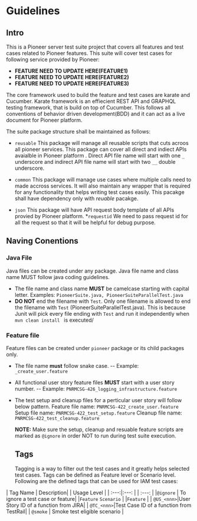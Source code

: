 # Guidelines
## Intro
This is a Pioneer server test suite project that covers all features and test cases related to Pioneer features.
This suite will cover test cases for following service provided by Pioneer:
 - **FEATURE NEED TO UPDATE HERE(FEATURE1)**
 - **FEATURE NEED TO UPDATE HERE(FEATURE2)**
 - **FEATURE NEED TO UPDATE HERE(FEATURE3)**

The core framework used to build the feature and test cases are karate and Cucumber.
Karate framework is an effiecient REST API and GRAPHQL testing framework, that is build on top of Cucumber.
This follows all conventions of behavior driven development(BDD) and it can act as a live document for Pioneer platform.

The suite package structure shall be maintained as follows:
* `reusable`
This package will manage all reusable scripts that cuts acroos all pioneer services. This package can cover all direct and indiect APIs avaialble in Pioneer platform . Direct API file name will start with one `_` underscore and indirect API file name will start with two `__` double underscore.
* `common`
This package will manage use cases where multiple calls need to made accross services.
It will also maintain any wrapper that is required for any functionality that helps writing test cases easily. This pacakge shall have dependency only with _reuable_ pacakge.

* `json` 
This package will have API request body template of all APIs provied by Pioneer platform.
*`requestid`
We need to pass request id for all the request so that it will be helpful for debug purpose.

## Naving Conentions
### Java File
Java files can be created under any package. Java file name and class name MUST follow java coding guidelines.
- The file name and class name **MUST** be camelcase starting with capital letter.
    Examples: `PioneerSuite.java, PioneerSuiteParallelTest.java`
- **DO NOT** end the filename with `Test`. Only one filename is allowed to end the filename with `Test` (PioneerSuiteParallelTest.java). This is because Junit will pick every file ending with `Test` and run it independently when `mvn clean install ` is executed/ 
### Feature file 
Feature files can be created under `pioneer` package or its child packages only.
- The file name **must** follow snake case.
    -- Example: `_create_user.feature`
- All functional user story feature files **MUST** start with a user story number.
    -- Example: `PNRMCSG-426_logging_infrastructure.feature`
- The test setup and cleanup files for a perticular user story will follow below pattern.
    Feature file name: `PNRMCSG-422_create_user.feature`
    Setup file name:  `PNRMCSG-422_test_setup.feature`
    Cleanup file name:  `PNRMCSG-422_test_cleanup.feature`
  
  **NOTE:** Make sure the setup, cleanup and resuable feature scripts are marked as `@ignore` in order NOT to run during test suite execution.
  
  ## Tags
  Tagging is a way to filter out the test cases and it greatly helps selected test cases.
  Tags can be defined as Feature level or Scenario level. Following are the defined tags that can be used for IAM test cases:
  
| Tag Name | Description|
| Usage Level |
| :---:|:---: |
| :---:       |
|`@ignore` | To ignore a test case or feature|
|`Feature` `Scenario` | 
|`Feature`            | 
| `@US_<nnn>`|User Story ID of a function from JIRA|
| `@TC_<nnn>`|Test Case ID of a function from TestRail|
| `@smoke`   | Smoke test eligible scenario  |


